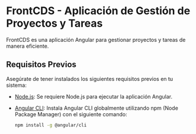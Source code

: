 # FrontCDS - Aplicación de Gestión de Proyectos y Tareas

FrontCDS es una aplicación Angular para gestionar proyectos y tareas de manera eficiente.

## Requisitos Previos

Asegúrate de tener instalados los siguientes requisitos previos en tu sistema:

- [Node.js](https://nodejs.org/): Se requiere Node.js para ejecutar la aplicación Angular.
- [Angular CLI](https://cli.angular.io/): Instala Angular CLI globalmente utilizando npm (Node Package Manager) con el siguiente comando:

   ```bash
   npm install -g @angular/cli


 


